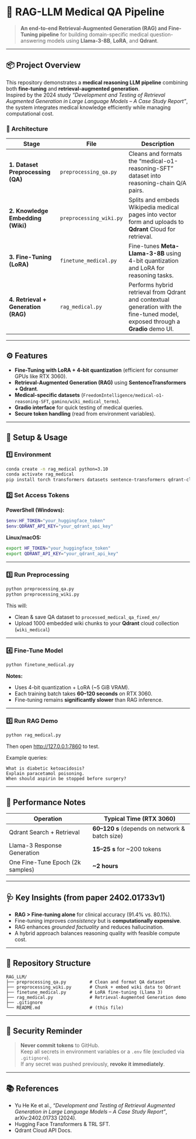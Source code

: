 # 🧠 RAG-LLM Medical QA Pipeline  

> **An end-to-end Retrieval-Augmented Generation (RAG) and Fine-Tuning pipeline** for building domain-specific medical question-answering models using **Llama-3-8B**, **LoRA**, and **Qdrant**.

---

## 📦 Project Overview
This repository demonstrates a **medical reasoning LLM pipeline** combining both **fine-tuning** and **retrieval-augmented generation**.  
Inspired by the 2024 study *“Development and Testing of Retrieval Augmented Generation in Large Language Models – A Case Study Report”*, the system integrates medical knowledge efficiently while managing computational cost.

### 🧩 Architecture
| Stage | File | Description |
|-------|------|-------------|
| **1. Dataset Preprocessing (QA)** | `preprocessing_qa.py` | Cleans and formats the “medical-o1-reasoning-SFT” dataset into reasoning-chain Q/A pairs. |
| **2. Knowledge Embedding (Wiki)** | `preprocessing_wiki.py` | Splits and embeds Wikipedia medical pages into vector form and uploads to **Qdrant** Cloud for retrieval. |
| **3. Fine-Tuning (LoRA)** | `finetune_medical.py` | Fine-tunes **Meta-Llama-3-8B** using 4-bit quantization and LoRA for reasoning tasks. |
| **4. Retrieval + Generation (RAG)** | `rag_medical.py` | Performs hybrid retrieval from Qdrant and contextual generation with the fine-tuned model, exposed through a **Gradio** demo UI. |

---

## ⚙️ Features
- **Fine-Tuning with LoRA + 4-bit quantization** (efficient for consumer GPUs like RTX 3060).  
- **Retrieval-Augmented Generation (RAG)** using **SentenceTransformers + Qdrant**.  
- **Medical-specific datasets** (`FreedomIntelligence/medical-o1-reasoning-SFT`, `gamino/wiki_medical_terms`).  
- **Gradio interface** for quick testing of medical queries.  
- **Secure token handling** (read from environment variables).

---

## 🚀 Setup & Usage

### 1️⃣ Environment
```bash
conda create -n rag_medical python=3.10
conda activate rag_medical
pip install torch transformers datasets sentence-transformers qdrant-client gradio peft trl bitsandbytes
```

### 2️⃣ Set Access Tokens
**PowerShell (Windows):**
```powershell
$env:HF_TOKEN="your_huggingface_token"
$env:QDRANT_API_KEY="your_qdrant_api_key"
```

**Linux/macOS:**
```bash
export HF_TOKEN="your_huggingface_token"
export QDRANT_API_KEY="your_qdrant_api_key"
```

---

### 3️⃣ Run Preprocessing
```bash
python preprocessing_qa.py
python preprocessing_wiki.py
```

This will:
- Clean & save QA dataset to `processed_medical_qa_fixed_en/`
- Upload 1000 embedded wiki chunks to your **Qdrant** cloud collection (`wiki_medical`)

---

### 4️⃣ Fine-Tune Model
```bash
python finetune_medical.py
```
**Notes:**
- Uses 4-bit quantization + LoRA (~5 GiB VRAM).  
- Each training batch takes **60–120 seconds** on RTX 3060.  
- Fine-tuning remains **significantly slower** than RAG inference.

---

### 5️⃣ Run RAG Demo
```bash
python rag_medical.py
```
Then open http://127.0.0.1:7860 to test.

Example queries:
```
What is diabetic ketoacidosis?
Explain paracetamol poisoning.
When should aspirin be stopped before surgery?
```

---

## 🧪 Performance Notes

| Operation | Typical Time (RTX 3060) |
|------------|-------------------------|
| Qdrant Search + Retrieval | **60–120 s** (depends on network & batch size) |
| Llama-3 Response Generation | **15–25 s** for ~200 tokens |
| One Fine-Tune Epoch (2k samples) | **~2 hours** |

---

## 🩺 Key Insights (from paper 2402.01733v1)
- **RAG > Fine-tuning alone** for clinical accuracy (91.4% vs. 80.1%).  
- Fine-tuning improves *consistency* but is **computationally expensive**.  
- RAG enhances *grounded factuality* and reduces hallucination.  
- A hybrid approach balances reasoning quality with feasible compute cost.

---

## 🧰 Repository Structure
```
RAG_LLM/
├── preprocessing_qa.py         # Clean and format QA dataset
├── preprocessing_wiki.py       # Chunk + embed wiki data to Qdrant
├── finetune_medical.py         # LoRA fine-tuning (Llama 3)
├── rag_medical.py              # Retrieval-Augmented Generation demo
├── .gitignore
└── README.md                   # (this file)
```

---

## 🔐 Security Reminder
> **Never commit tokens** to GitHub.  
Keep all secrets in environment variables or a `.env` file (excluded via `.gitignore`).  
If any secret was pushed previously, **revoke it immediately**.

---

## 📚 References
- Yu He Ke et al., *“Development and Testing of Retrieval Augmented Generation in Large Language Models – A Case Study Report”*, arXiv:2402.01733 (2024).  
- Hugging Face Transformers & TRL SFT.  
- Qdrant Cloud API Docs.  
